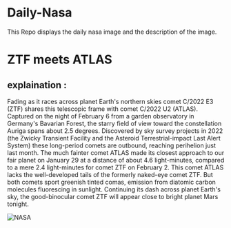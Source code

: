 # Daily-Nasa

This Repo displays the daily nasa image and the description of the image.

<!--NASA-->
# ZTF meets ATLAS
## explaination :

Fading as it races across planet Earth's northern skies comet C/2022 E3 (ZTF) shares this telescopic frame with comet C/2022 U2 (ATLAS). Captured on the night of February 6 from a garden observatory in Germany's Bavarian Forest, the starry field of view toward the constellation Auriga spans about 2.5 degrees. Discovered by sky survey projects in 2022 (the Zwicky Transient Facility and the Asteroid Terrestrial-impact Last Alert System) these long-period comets are outbound, reaching perihelion just last month. The much fainter comet ATLAS made its closest approach to our fair planet on January 29 at a distance of about 4.6 light-minutes, compared to a mere 2.4 light-minutes for comet ZTF on February 2. This comet ATLAS lacks the well-developed tails of the formerly naked-eye comet ZTF. But both comets sport greenish tinted comas, emission from diatomic carbon molecules fluorescing in sunlight. Continuing its dash across planet Earth's sky, the good-binocular comet ZTF will appear close to bright planet Mars tonight.

![NASA](https://apod.nasa.gov/apod/image/2302/C2022E3ZTFmeetsC2022U2Atlasbeschriftet1024.jpg)
<!--/NASA-->